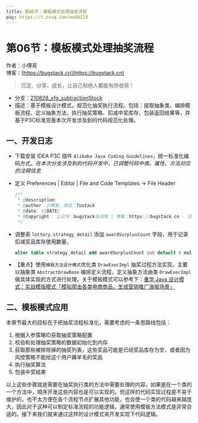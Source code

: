 ```yaml
---
title: 第06节：模板模式处理抽奖流程
pay: https://t.zsxq.com/ea6AI23
---
```


# 第06节：模板模式处理抽奖流程

作者：小傅哥
<br/>博客：[https://bugstack.cn](https://bugstack.cn)

>沉淀、分享、成长，让自己和他人都能有所收获！

- 分支：[210828_xfg_subtractionStock](https://codechina.csdn.net/KnowledgePlanet/Lottery/-/tree/210828_xfg_subtractionStock) 
- 描述：基于模板设计模式，规范化抽奖执行流程。包括：提取抽象类、编排模板流程、定义抽象方法、执行抽奖策略、扣减中奖库存、包装返回结果等，并基于P3C标准完善本次开发涉及到的代码规范化处理。

## 一、开发日志

- 下载安装 IDEA P3C 插件 `Alibaba Java Coding Guidelines`，统一标准化编码方式。*在本次分支涉及到的代码开发中，已调整代码中类、属性、方法对应的注释信息*
- 定义 Preferences | Editor | File and Code Templates -> File Header
  
  ```java
  /**
   * @description: 
   * @author：小傅哥，微信：fustack
   * @date: ${DATE}
   * @Copyright： 公众号：bugstack虫洞栈 | 博客：https://bugstack.cn - 沉淀、分享、成长，让自己和他人都能有所收获！
   */
  ```

- 调整表 `lottery.strategy_detail` 添加 `awardSurplusCount` 字段，用于记录扣减奖品库存使用数量。
    
  ```sql
  alter table strategy_detail add awardSurplusCount int default 0 null comment '奖品剩余库存';
  ```  
- 【重点】使用`模板方法设计模式`优化类 `DrawExecImpl` 抽奖过程方法实现，主要以抽象类 `AbstractDrawBase` 编排定义流程，定义抽象方法由类 `DrawExecImpl` 做具体实现的方式进行处理。关于模板模式可以参考下：[重学 Java 设计模式：实战模版模式「模拟爬虫各类电商商品，生成营销推广海报场景」](https://mp.weixin.qq.com/s/3u1gCJBYLna8qwV9dUgpmA)
  
## 二、模板模式应用

本章节最大的目标在于把抽奖流程标准化，需要考虑的一条思路线包括：

1. 根据入参策略ID获取抽奖策略配置
2. 校验和处理抽奖策略的数据初始化到内存
3. 获取那些被排除掉的抽奖列表，这些奖品可能是已经奖品库存为空，或者因为风控策略不能给这个用户薅羊毛的奖品
4. 执行抽奖算法
5. 包装中奖结果

以上这些步骤就是需要在抽奖执行类的方法中需要处理的内容，如果是在一个类的一个方法中，顺序开发这些内容也是可以实现的。但这样的代码实现过程是不易于维护的，也不太方便在各个流程节点扩展其他功能，也会使一个类的代码越来越庞大，因此对于这种可以制定标准流程的功能逻辑，通常使用模板方法模式是非常合适的。接下来我们就来通过这样的设计模式来开发实现下代码逻辑。
